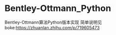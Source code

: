 # Bentley-Ottmann_Python
Bentley-Ottmann算法Python版本实现
简单说明见boke:https://zhuanlan.zhihu.com/p/719605473
